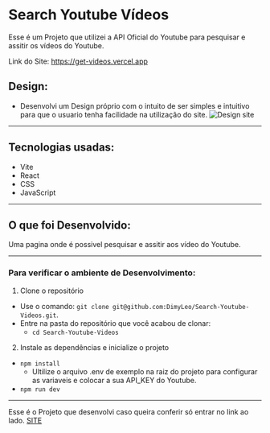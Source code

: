 # Search Youtube Vídeos

Esse é um Projeto que utilizei a API Oficial do Youtube para pesquisar e assitir os vídeos do Youtube.

Link do Site: <a href='https://get-videos.vercel.app' target="_blank" >https://get-videos.vercel.app<a/>

## Design:

- Desenvolvi um Design próprio com o intuito de ser simples e intuitivo para que o usuario tenha facilidade na utilização do site.
  <img src='/Get-Vídeo.png' alt='Design site' />

---

## Tecnologias usadas:

- Vite
- React
- CSS
- JavaScript

---

## O que foi Desenvolvido:

Uma pagina onde é possivel pesquisar e assitir aos vídeo do Youtube.

---

### Para verificar o ambiente de Desenvolvimento:

1. Clone o repositório

- Use o comando: `git clone git@github.com:DimyLeo/Search-Youtube-Videos.git`.
- Entre na pasta do repositório que você acabou de clonar:
  - `cd Search-Youtube-Videos`

2. Instale as dependências e inicialize o projeto

  - `npm install`
    - Ultilize o arquivo .env de exemplo na raiz do projeto para configurar as variaveis e colocar a sua API_KEY do Youtube.
  - `npm run dev`

---

Esse é o Projeto que desenvolvi caso queira conferir só entrar no link ao lado. <a href='https://get-videos.vercel.app' target="_blank">SITE</a>
